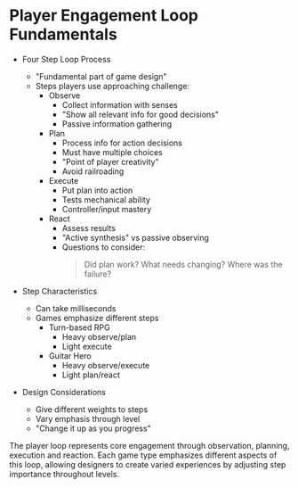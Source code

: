 # Player Engagement Loop Fundamentals

* Four Step Loop Process
   - "Fundamental part of game design"
   - Steps players use approaching challenge:
       * Observe
           - Collect information with senses
           - "Show all relevant info for good decisions"
           - Passive information gathering
       * Plan
           - Process info for action decisions
           - Must have multiple choices
           - "Point of player creativity"
           - Avoid railroading
       * Execute
           - Put plan into action
           - Tests mechanical ability
           - Controller/input mastery
       * React
           - Assess results
           - "Active synthesis" vs passive observing
           - Questions to consider:
               > Did plan work?
               > What needs changing?
               > Where was the failure?

* Step Characteristics
   - Can take milliseconds
   - Games emphasize different steps
       * Turn-based RPG
           - Heavy observe/plan
           - Light execute
       * Guitar Hero
           - Heavy observe/execute
           - Light plan/react

* Design Considerations
   - Give different weights to steps
   - Vary emphasis through level
   - "Change it up as you progress"

The player loop represents core engagement through observation, planning, execution and reaction. Each game type emphasizes different aspects of this loop, allowing designers to create varied experiences by adjusting step importance throughout levels.